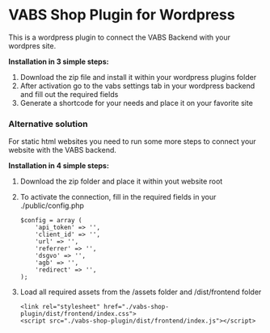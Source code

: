 # VABS Shop Plugin for Wordpress

This is a wordpress plugin to connect the VABS Backend with your wordpres site.

**Installation in 3 simple steps:**

1. Download the zip file and install it within your wordpress plugins folder
2. After activation go to the vabs settings tab in your wordpress backend and fill out the required fields
3. Generate a shortcode for your needs and place it on your favorite site

### Alternative solution

For static html websites you need to run some more steps to connect your website with the VABS backend.

**Installation in 4 simple steps:**

1.  Download the zip folder and place it within yout website root
2.  To activate the connection, fill in the required fields in your ./public/config.php

        $config = array (
            'api_token' => '',
            'client_id' => '',
            'url' => '',
            'referrer' => '',
            'dsgvo' => '',
            'agb' => '',
            'redirect' => '',
        );

3.  Load all required assets from the /assets folder and /dist/frontend folder

        <link rel="stylesheet" href="./vabs-shop-plugin/dist/frontend/index.css">
        <script src="./vabs-shop-plugin/dist/frontend/index.js"></script>
